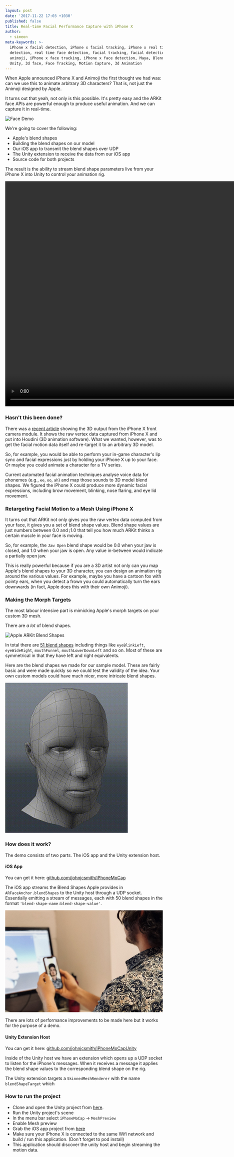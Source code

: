 ```yaml
---
layout: post
date: '2017-11-22 17:03 +1030'
published: false
title: Real-time Facial Performance Capture with iPhone X
author:
  - simeon
meta-keywords: >-
  iPhone x facial detection, iPhone x facial tracking, iPhone x real time face
  detection, real time face detection, facial tracking, facial detection,
  animoji, iPhone x face tracking, iPhone x face detection, Maya, Blender,
  Unity, 3d face, Face Tracking, Motion Capture, 3d Animation
---
```

When Apple announced iPhone X and Animoji the first thought we had was: can we use this to animate arbitrary 3D characters? That is, not just the Animoji designed by Apple.

It turns out that yeah, not only is this possible. It's pretty easy and the ARKit face APIs are powerful enough to produce useful animation. And we can capture it in real-time.


![Face Demo](images/img_face_result.gif)

We're going to cover the following:

* Apple's blend shapes
* Building the blend shapes on our model
* Our iOS app to transmit the blend shapes over UDP
* The Unity extension to receive the data from our iOS app
* Source code for both projects

The result is the ability to stream blend shape parameters live from your iPhone X into Unity to control your animation rig.

<video controls="controls" width="1280" height="720" name="Video Name" src="images/img_face_resultlivesmall.mov"></video>

### Hasn't this been done? ###

There was a [recent article](http://prostheticknowledge.tumblr.com/post/167520295696/iphone-x-face-motion-capture-into-houdini-were) showing the 3D output from the iPhone X front camera module. It shows the raw vertex data captured from iPhone X and put into Houdini (3D animation software). What we wanted, however, was to get the facial motion data itself and re-target it to an arbitrary 3D model.

So, for example, you would be able to perform your in-game character's lip sync and facial expressions just by holding your iPhone X up to your face. Or maybe you could animate a character for a TV series.

Current automated facial animation techniques analyse voice data for phonemes (e.g., `ee`, `oo`, `ah`) and map those sounds to 3D model blend shapes. We figured the iPhone X could produce more dynamic facial expressions, including brow movement, blinking, nose flaring, and eye lid movement.

### Retargeting Facial Motion to a Mesh Using iPhone X ###

It turns out that ARKit not only gives you the raw vertex data computed from your face, it gives you a set of blend shape values. Blend shape values are just numbers between 0.0 and ¡1.0 that tell you how much ARKit thinks a certain muscle in your face is moving.

So, for example, the `Jaw Open` blend shape would be 0.0 when your jaw is closed, and 1.0 when your jaw is open. Any value in-between would indicate a partially open jaw.

This is really powerful because if you are a 3D artist not only can you map Apple's blend shapes to your 3D character, you can design an animation rig around the various values. For example, maybe you have a cartoon fox with pointy ears, when you detect a frown you could automatically turn the ears downwards (in fact, Apple does this with their own Animoji).

### Making the Morph Targets ###

The most labour intensive part is mimicking Apple's morph targets on your custom 3D mesh.

There are *a lot* of blend shapes.

![Apple ARKit Blend Shapes](images/img_face_appleblendshapes.gif)

In total there are [51 blend shapes](https://developer.apple.com/documentation/arkit/arfaceanchor.blendshapelocation) including things like `eyeBlinkLeft`, `eyeWideRight`, `mouthFunnel`, `mouthLowerDownLeft` and so on. Most of these are symmetrical in that they have left and right equivalents.

Here are the blend shapes we made for our sample model. These are fairly basic and were made quickly so we could test the validity of the idea. Your own custom models could have much nicer, more intricate blend shapes.

![Morph Targets](images/img_face_morphtargets.gif)

### How does it work? ###

The demo consists of two parts. The iOS app and the Unity extension host.

#### iOS App  ####

You can get it here: [github.com/johnjcsmith/iPhoneMoCap](https://github.com/johnjcsmith/iPhoneMoCap)

The iOS app streams the Blend Shapes Apple provides in `ARFaceAnchor.blendShapes` to the Unity host through a UDP socket. Essentially emitting a stream of messages, each with 50 blend shapes in the format `'blend-shape-name:blend-shape-value'`.

![Live Demo](images/img_face_johnphone.jpg)

There are lots of performance improvements to be made here but it works for the purpose of a demo.

#### Unity Extension Host ####

You can get it here: [github.com/johnjcsmith/iPhoneMoCapUnity](https://github.com/johnjcsmith/iPhoneMoCapUnity)

Inside of the Unity host we have an extension which opens up a UDP socket to listen for the iPhone's messages. When it receives a message it applies the blend shape values to the corresponding blend shape on the rig.

The Unity extension targets a `SkinnedMeshRenderer` with the name `blendShapeTarget` which

### How to run the project ###

* Clone and open the Unity project from [here](https://github.com/johnjcsmith/iPhoneMoCapUnity).
* Run the Unity project's scene
* In the menu bar select `iPhoneMoCap` -> `MeshPreview`
* Enable Mesh preview
* Grab the iOS app project from [here](https://github.com/johnjcsmith/iPhoneMoCapiOS)
* Make sure your iPhone X is connected to the same Wifi network and build / run this application. (Don't forget to pod install)
* This application should discover the unity host and begin streaming the motion data.
